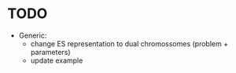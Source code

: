 # TODO
* Generic:
    + change ES representation to dual chromossomes (problem + parameters)
    + update example
